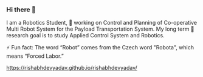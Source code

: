 ### Hi there 👋

<!--
**rishabhdevyadav/rishabhdevyadav** is a ✨ _special_ ✨ repository because its `README.md` (this file) appears on your GitHub profile.

Here are some ideas to get you started:

- 🔭 I’m currently working on ...
- 🌱 I’m currently learning ...
- 👯 I’m looking to collaborate on ...
- 🤔 I’m looking for help with ...
- 💬 Ask me about ...
- 📫 How to reach me: ...
- 😄 Pronouns: ...
- ⚡ Fun fact: ...
-->

I am a Robotics Student, 🔭 working on Control and Planning of Co-operative Multi Robot System for the Payload Transportation System. My long term 🌱 research goal is to study Applied Control System and Robotics. 

⚡ Fun fact: The word “Robot” comes from the Czech word "Robota", which means “Forced Labor.”

https://rishabhdevyadav.github.io/rishabhdevyadav/
